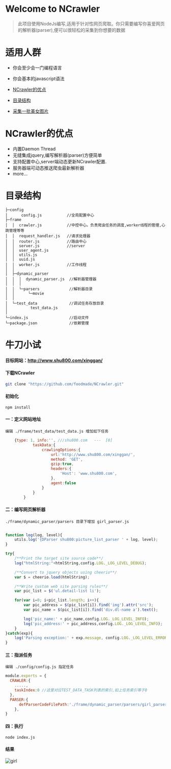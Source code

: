 # Welcome to NCrawler
> 此项目使用NodeJs编写,适用于针对性网页爬取。你只需要编写你喜爱网页的解析器(parser),便可以很轻松的采集到你想要的数据

# 适用人群
- 你会至少会一门编程语言
- 你会基本的javascript语法

- [NCrawler的优点](#NCrawler的优点)
- [目录结构](#目录结构)
- [采集一批美女图片](#牛刀小试)

# NCrawler的优点
- 内置Daemon Thread
- 无缝集成jquery,编写解析器(parser)方便简单
- 支持配置中心,server端动态更新NCrawler配置.
- 服务器端可动态推送爬虫最新解析器
- more...


# 目录结构
```
├─config
│      config.js           //全局配置中心
├─frame 
│  │  crawler.js           //中控中心。负责爬虫任务的调度,worker线程的管理,心跳管理等等  
│  │  request_handler.js   //请求处理器
│  │  router.js            //路由中心
│  │  server.js            //server
│  │  user_agent.js
│  │  utils.js       
│  │  uuid.js
│  │  worker.js            //工作线程
│  │  
│  ├─dynamic_parser
│  │  │  dynamic_parser.js  //解析器管理器
│  │  │  
│  │  └─parsers             //解析器目录
│  │      └─movie
│  │                  
│  └─test_data              //调试任务存放目录
│          test_data.js
│          
└─index.js                  //启动文件
└─package.json              //依赖管理
```

# 牛刀小试

#### 目标网站：http://www.shu800.com/xinggan/

#### 下载NCrawler
```bash
git clone "https://github.com/foodmade/NCrawler.git"
```
#### 初始化
```
npm install
```

#### 一：定义网站地址
`编辑 ./frame/test_data/test_data.js 增加如下任务`
```javascript
    {type: 1, info:'', ///shu800.com   ---  [0]
            taskData:{
                crawlingOptions:{
                    url:'http://www.shu800.com/xinggan/',
                    method: 'GET',
                    gzip:true,
                    headers:{
                        'Host': 'www.shu800.com',
                    },
                    agent:false
                }
            }
        }
```
#### 二：编写网页解析器
`./frame/dynamic_parser/parsers 目录下增加 girl_parser.js`
```javascript

function log(log, level){
    utils.log('{DParser shu800:picture_list_parser ' + log, level);
}

try{
    /**Print the target site source code**/
    log("htmlString:"+htmlString,config.LOG._LOG_LEVEL_DEBUG);

    /**Convert to jquery objects using cheerio**/
    var $ = cheerio.load(htmlString);

    /**Write custom web site parsing rules**/
    var pic_list = $('ul.detail-list li');

    for(var i=0; i<pic_list.length; i++){
        var pic_address = $(pic_list[i]).find('img').attr('src');
        var pic_name = $(pic_list[i]).find('div.dl-name a').text();

        log('pic_name:' + pic_name,config.LOG._LOG_LEVEL_INFO);
        log('pic_address:' + pic_address,config.LOG._LOG_LEVEL_INFO);
    }
}catch(exp){
    log('Parsing exception:' + exp.message, config.LOG._LOG_LEVEL_ERROR);
}
```

#### 三：指派任务
`编辑 ./config/config.js 指定任务`
```javascript
module.exports = {
  CRAWLER:{
    .....,
    taskIndex:0 //这里对应TEST_DATA_TASK列表的索引,如上任务索引等于0
  },
  PARSER:{
      defParserCodeFilePath:'./frame/dynamic_parser/parsers/girl_parser.js'   //指定解析器位置
    },
}
```
#### 四：执行
```
node index.js
```
#### 结果

![girl](https://www.xiaomingblog.cn/upload/2019/8/girl-20c6c497cb324281b533d3d96c046efa.png)


